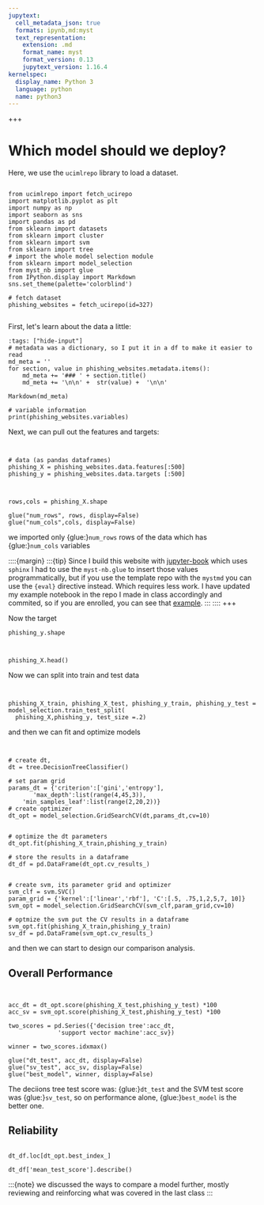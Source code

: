 ```yaml
---
jupytext:
  cell_metadata_json: true
  formats: ipynb,md:myst
  text_representation:
    extension: .md
    format_name: myst
    format_version: 0.13
    jupytext_version: 1.16.4
kernelspec:
  display_name: Python 3
  language: python
  name: python3
---
```




+++

# Which model should we deploy?


Here, we use the `ucimlrepo` library to load a dataset. 

```{code-cell} ipython3

from ucimlrepo import fetch_ucirepo 
import matplotlib.pyplot as plt
import numpy as np
import seaborn as sns
import pandas as pd
from sklearn import datasets
from sklearn import cluster
from sklearn import svm
from sklearn import tree
# import the whole model selection module
from sklearn import model_selection
from myst_nb import glue
from IPython.display import Markdown
sns.set_theme(palette='colorblind')
  
# fetch dataset 
phishing_websites = fetch_ucirepo(id=327) 
  
```

First, let's learn about the data a little:


```{code-cell} ipython3
:tags: ["hide-input"]
# metadata was a dictionary, so I put it in a df to make it easier to read
md_meta = ''
for section, value in phishing_websites.metadata.items():
    md_meta += '### ' + section.title()
    md_meta += '\n\n' +  str(value) +  '\n\n'

Markdown(md_meta)
```

```{code-cell} ipython3
# variable information 
print(phishing_websites.variables) 
```

Next, we can pull out the features and targets:

```{code-cell} ipython3


# data (as pandas dataframes) 
phishing_X = phishing_websites.data.features[:500]
phishing_y = phishing_websites.data.targets [:500]
```

```{code-cell} ipython3


rows,cols = phishing_X.shape

glue("num_rows", rows, display=False)
glue("num_cols",cols, display=False)
```

we imported only {glue:}`num_rows` rows of the data which has {glue:}`num_cols` variables

::::{margin}
:::{tip}
Since I build this website with [jupyter-book]() which uses `sphinx` I had to use the `myst-nb.glue` to insert those values programmatically, but if you use the template repo with the `mystmd` you can use the `{eval}` directive instead. Which requires less work.  I have updated my example notebook in the repo I made in class accordingly and commited, so if you are enrolled, you can see that [example](https://github.com/rhodyprog4ds/2024-11-14-brownsarahm). 
:::
::::
+++

Now the target

```{code-cell} ipython3
phishing_y.shape
```

```{code-cell} ipython3


phishing_X.head()
```

Now we can split into train and test data

```{code-cell} ipython3


phishing_X_train, phishing_X_test, phishing_y_train, phishing_y_test = model_selection.train_test_split(
  phishing_X,phishing_y, test_size =.2)
```

and then we can fit and optimize models

```{code-cell} ipython3


# create dt,
dt = tree.DecisionTreeClassifier()

# set param grid 
params_dt = {'criterion':['gini','entropy'],
       'max_depth':list(range(4,45,3)),
    'min_samples_leaf':list(range(2,20,2))}
# create optimizer
dt_opt = model_selection.GridSearchCV(dt,params_dt,cv=10)


# optimize the dt parameters
dt_opt.fit(phishing_X_train,phishing_y_train)

# store the results in a dataframe
dt_df = pd.DataFrame(dt_opt.cv_results_)


# create svm, its parameter grid and optimizer
svm_clf = svm.SVC()
param_grid = {'kernel':['linear','rbf'], 'C':[.5, .75,1,2,5,7, 10]}
svm_opt = model_selection.GridSearchCV(svm_clf,param_grid,cv=10)

# optmize the svm put the CV results in a dataframe
svm_opt.fit(phishing_X_train,phishing_y_train)
sv_df = pd.DataFrame(svm_opt.cv_results_)
```

and then we can start to design our comparison analysis.

## Overall Performance

```{code-cell} ipython3


acc_dt = dt_opt.score(phishing_X_test,phishing_y_test) *100
acc_sv = svm_opt.score(phishing_X_test,phishing_y_test) *100

two_scores = pd.Series({'decision tree':acc_dt,
              'support vector machine':acc_sv})

winner = two_scores.idxmax()

glue("dt_test", acc_dt, display=False)
glue("sv_test", acc_sv, display=False)
glue("best_model", winner, display=False)
```

The deciions tree test score was: {glue:}`dt_test` and the SVM test score was {glue:}`sv_test`, so on performance alone, {glue:}`best_model` is the better one. 

## Reliability

```{code-cell} ipython3

dt_df.loc[dt_opt.best_index_]
```

```{code-cell} ipython3
dt_df['mean_test_score'].describe()
```

:::{note}
we discussed the ways to compare a model further, mostly reviewing and reinforcing what was covered in the last class
:::
